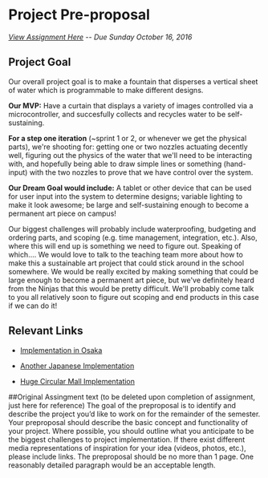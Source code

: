 # Project Pre-proposal
*[View Assignment Here](http://poe.olin.edu/preproposal.html) -- Due Sunday October 16, 2016*

## Project Goal
Our overall project goal is to make a fountain that disperses a vertical sheet of water which is programmable to make different designs. 

__Our MVP:__ Have a curtain that displays a variety of images controlled via a microcontroller, and succesfully collects and recycles water to be self-sustaining.

__For a step one iteration__ (~sprint 1 or 2, or whenever we get the physical parts), we're shooting for: getting one or two nozzles actuating decently well, figuring out the physics of the water that we'll need to be interacting with, and hopefully being able to draw simple lines or something (hand-input) with the two nozzles to prove that we have control over the system. 

__Our Dream Goal would include:__
A tablet or other device that can be used for user input into the system to determine designs; variable lighting to make it look awesome; be large and self-sustaining enough to become a permanent art piece on campus! 

Our biggest challenges will probably include waterproofing, budgeting and ordering parts, and scoping (e.g. time management, integration, etc.). Also, where this will end up is something we need to figure out. Speaking of which.... We would love to talk to the teaching team more about how to make this a sustainable art project that could stick around in the school somewhere. We would be really excited by making something that could be large enough to become a permanent art piece, but we've definitely heard from the Ninjas that this would be pretty difficult. We'll probably come talk to you all relatively soon to figure out scoping and end products in this case if we can do it!


## Relevant Links
- [Implementation in Osaka](https://www.youtube.com/watch?v=gusJeslMbLc)

- [Another Japanese Implementation](https://www.youtube.com/watch?v=6wWIRcuqnqs)

- [Huge Circular Mall Implementation](https://www.youtube.com/watch?v=xb-gfTMtgu0)


##Original Assingment text (to be deleted upon completion of assignment, just here for reference)
The goal of the preproposal is to identify and describe the project you’d like to work on for the remainder of the semester. Your preproposal should describe the basic concept and functionality of your project. Where possible, you should outline what you anticipate to be the biggest challenges to project implementation. If there exist different media representations of inspiration for your idea (videos, photos, etc.), please include links.
The preproposal should be no more than 1 page. One reasonably detailed paragraph would be an acceptable length.
